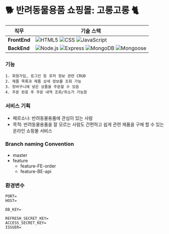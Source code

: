 # 🐕 반려동물용품 쇼핑몰: 고롱고롱 🐈

| 직무         | 기술 스택                                                                                                                                                                                                                                                                                                                                                                                                                                                  |
| ------------ | ---------------------------------------------------------------------------------------------------------------------------------------------------------------------------------------------------------------------------------------------------------------------------------------------------------------------------------------------------------------------------------------------------------------------------------------------------------- |
| **FrontEnd** | <img alt="HTML5" src="https://img.shields.io/badge/HTML5-E34F26?style=flat&logo=html5&logoColor=white"> <img alt="CSS" src="https://img.shields.io/badge/CSS-1572B6?style=flat&logo=css3&logoColor=white"> <img alt="JavaScript" src="https://img.shields.io/badge/Javascript-F7DF1E?style=flat&logo=javascript&logoColor=white">                                                                                                                          |
| **BackEnd**  | <img alt="Node.js" src="https://img.shields.io/badge/Node.js-339933?style=flat&logo=Node.js&logoColor=white"> <img alt="Express" src="https://img.shields.io/badge/Express-000000?style=flat&logo=Express&logoColor=white"> <img alt="MongoDB" src="https://img.shields.io/badge/MongoDB-47A248?style=flat&logo=MongoDB&logoColor=white"> <img alt="Mongoose" src="https://img.shields.io/badge/Mongoose-880000?style=flat&logo=Mongoose&logoColor=white"> |

### 기능

```
1. 회원가입, 로그인 등 유저 정보 관련 CRUD
2. 제품 목록과 제품 상세 정보를 조회 가능
3. 장바구니에 넣은 상품을 주문할 수 있음
4. 주문 완료 후 주문 내역 조회/취소가 가능함
```

### 서비스 기획

- 페르소나:
  반려동물용품에 관심이 있는 사람
- 목적:
  반려동물용품을 잘 모르는 사람도 간편하고 쉽게 관련 제품을 구매 할 수 있는 온라인 쇼핑몰 서비스

### Branch naming Convention

- master
- feature
  - feature-FE-order
  - feature-BE-api

### 환경변수

```
PORT=
HOST=

DB_KEY=

REFRESH_SECRET_KEY=
ACCESS_SECRET_KEY=
ISSUER=
```
